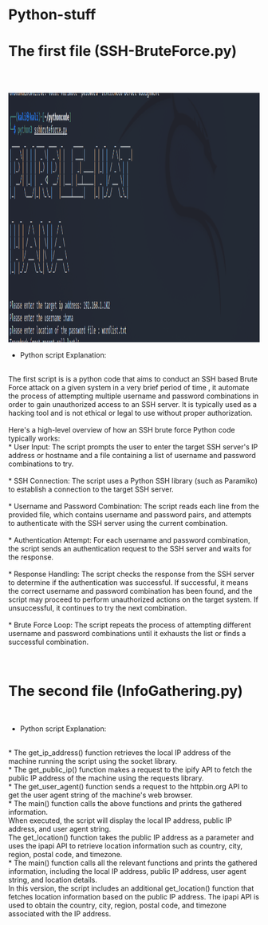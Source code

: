 # Python-stuff
<h1 center="align">The first file (SSH-BruteForce.py)</h1> <br/>
<br/>
<p align="center">
  <img src="Screenshots/pycode result.PNG" width="600" height="500">
  

- Python script Explanation:<br/>
<br/>
The first script is is a python code that aims to conduct an SSH based Brute Force attack on a given system in a very brief period of time , it automate the process of attempting multiple username and password combinations in order to gain unauthorized access to an SSH server. It is typically used as a hacking tool and is not ethical or legal to use without proper authorization. <br/>
<br/>
Here's a high-level overview of how an SSH brute force Python code typically works:<br/>
* User Input: The script prompts the user to enter the target SSH server's IP address or hostname and a file containing a list of username and password combinations to try.<br/>
<br/>
* SSH Connection: The script uses a Python SSH library (such as Paramiko) to establish a connection to the target SSH server.<br/>
<br/>
* Username and Password Combination: The script reads each line from the provided file, which contains username and password pairs, and attempts to authenticate with the SSH server using the current combination.<br/>
<br/>
* Authentication Attempt: For each username and password combination, the script sends an authentication request to the SSH server and waits for the response.<br/>
<br/>
* Response Handling: The script checks the response from the SSH server to determine if the authentication was successful. If successful, it means the correct username and password combination has been found, and the script may proceed to perform unauthorized actions on the target system. If unsuccessful, it continues to try the next combination.<br/>
<br/>
* Brute Force Loop: The script repeats the process of attempting different username and password combinations until it exhausts the list or finds a successful combination.<br/>
<br/>
<br/>
<h1 center="align">The second file (InfoGathering.py)</h1> <br/>

- Python script Explanation:<br/>
<br/>
* The get_ip_address() function retrieves the local IP address of the machine running the script using the socket library.<br/>
* The get_public_ip() function makes a request to the ipify API to fetch the public IP address of the machine using the requests library.<br/>
* The get_user_agent() function sends a request to the httpbin.org API to get the user agent string of the machine's web browser.<br/>
* The main() function calls the above functions and prints the gathered information.<br/>
When executed, the script will display the local IP address, public IP address, and user agent string.<br/>
The get_location() function takes the public IP address as a parameter and uses the ipapi API to retrieve location information such as country, city, region, postal code, and timezone.<br/>
* The main() function calls all the relevant functions and prints the gathered information, including the local IP address, public IP address, user agent string, and location details.<br/>
In this version, the script includes an additional get_location() function that fetches location information based on the public IP address. The ipapi API is used to obtain the country, city, region, postal code, and timezone associated with the IP address.<br/>


